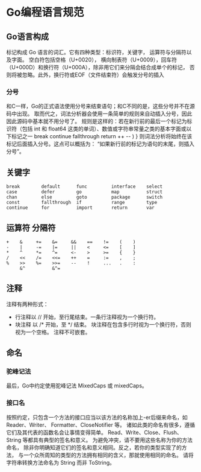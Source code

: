 # Go编程语言规范
## Go语言构成
标记构成 Go 语言的词汇。它有四种类型：标识符，关键字， 运算符与分隔符以及字面。
空白符包括空格（U+0020）， 横向制表符（U+0009），回车符（U+000D）和换行符（U+000A），除非用它们来分隔会结合成单个的标记，
否则将被忽略。此外，换行符或EOF（文件结束符）会触发分号的插入
### 分号
和C一样，Go的正式语法使用分号来结束语句；和C不同的是，这些分号并不在源码中出现。 取而代之，词法分析器会使用一条简单的规则来自动插入分号，因此因此源码中基本就不用分号了。
规则是这样的：若在新行前的最后一个标记为标识符（包括 int 和 float64 这类的单词）、数值或字符串常量之类的基本字面或以下标记之一
break continue fallthrough return ++ -- ) }
则词法分析将始终在该标记后面插入分号。这点可以概括为： “如果新行前的标记为语句的末尾，则插入分号”。
## 关键字
```text
break        default      func         interface    select
case         defer        go           map          struct
chan         else         goto         package      switch
const        fallthrough  if           range        type
continue     for          import       return       var
```

## 运算符 分隔符
```
+    &     +=    &=     &&    ==    !=    (    )
-    |     -=    |=     ||    <     <=    [    ]
*    ^     *=    ^=     <-    >     >=    {    }
/    <<    /=    <<=    ++    =     :=    ,    ;
%    >>    %=    >>=    --    !     ...   .    :
     &^          &^=
```
 
## 注释
注释有两种形式：
* 行注释以 // 开始，至行尾结束。一条行注释视为一个换行符。
* 块注释 以 /* 开始，至 */ 结束。 块注释在包含多行时视为一个换行符，否则视为一个空格。
注释不可嵌套。
## 命名
### 驼峰记法
最后，Go中约定使用驼峰记法 MixedCaps 或 mixedCaps。
### 接口名
按照约定，只包含一个方法的接口应当以该方法的名称加上-er后缀来命名，如 Reader、Writer、 Formatter、CloseNotifier 等。
诸如此类的命名有很多，遵循它们及其代表的函数名会让事情变得简单。 Read、Write、Close、Flush、 String 等都具有典型的签名和意义。
为避免冲突，请不要用这些名称为你的方法命名， 除非你明确知道它们的签名和意义相同。反之，若你的类型实现了的方法， 与一个众所周知的类型的方法拥有相同的含义，那就使用相同的命名。 请将字符串转换方法命名为 String 而非 ToString。




